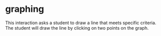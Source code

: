 # graphing

This interaction asks a student to draw a line that meets specific criteria. The student will draw the line by clicking on two points on the graph.

